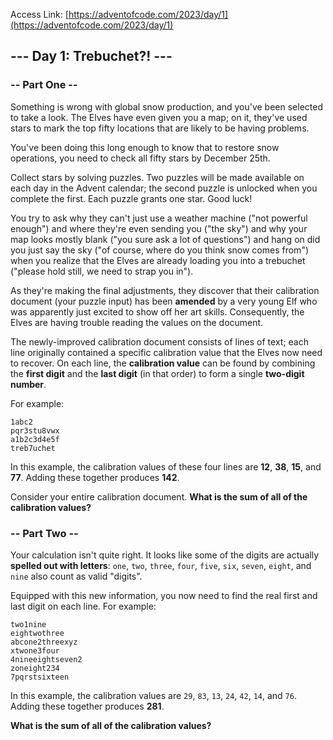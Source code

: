 Access Link: [https://adventofcode.com/2023/day/1](https://adventofcode.com/2023/day/1)

## --- Day 1: Trebuchet?! ---

### -- Part One -- 
Something is wrong with global snow production, and you've been selected to take a look. The Elves have even given you a 
map; on it, they've used stars to mark the top fifty locations that are likely to be having problems.

You've been doing this long enough to know that to restore snow operations, you need to check all fifty stars by December 
25th.

Collect stars by solving puzzles. Two puzzles will be made available on each day in the Advent calendar; the second 
puzzle is unlocked when you complete the first. Each puzzle grants one star. Good luck!

You try to ask why they can't just use a weather machine ("not powerful enough") and where they're even sending you 
("the sky") and why your map looks mostly blank ("you sure ask a lot of questions") and hang on did you just say the 
sky ("of course, where do you think snow comes from") when you realize that the Elves are already loading you into a 
trebuchet ("please hold still, we need to strap you in").

As they're making the final adjustments, they discover that their calibration document (your puzzle input) has been 
**amended** by a very young Elf who was apparently just excited to show off her art skills. Consequently, the Elves are 
having trouble reading the values on the document.

The newly-improved calibration document consists of lines of text; each line originally contained a specific 
calibration value that the Elves now need to recover. On each line, the **calibration value** can be found by combining 
the **first digit** and the **last digit** (in that order) to form a single **two-digit number**.

For example:
```
1abc2
pqr3stu8vwx
a1b2c3d4e5f
treb7uchet
```

In this example, the calibration values of these four lines are **12**, **38**, **15**, and **77**. 
Adding these together produces **142**.

Consider your entire calibration document. **What is the sum of all of the calibration values?**


### -- Part Two -- 
Your calculation isn't quite right. It looks like some of the digits are actually **spelled out with letters**: 
`one`, `two`, `three`, `four`, `five`, `six`, `seven`, `eight`, and `nine` also count as valid "digits".

Equipped with this new information, you now need to find the real first and last digit on each line. For example:

```
two1nine
eightwothree
abcone2threexyz
xtwone3four
4nineeightseven2
zoneight234
7pqrstsixteen
```

In this example, the calibration values are `29`, `83`, `13`, `24`, `42`, `14`, and `76`. 
Adding these together produces **281**.

**What is the sum of all of the calibration values?**
